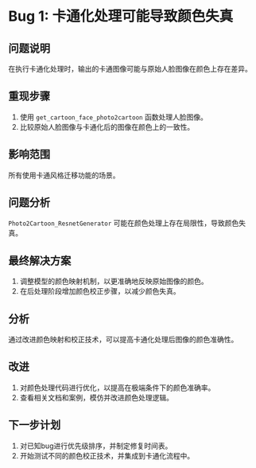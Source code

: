 # Bug 1: 卡通化处理可能导致颜色失真

## 问题说明
在执行卡通化处理时，输出的卡通图像可能与原始人脸图像在颜色上存在差异。

## 重现步骤
1. 使用 `get_cartoon_face_photo2cartoon` 函数处理人脸图像。
2. 比较原始人脸图像与卡通化后的图像在颜色上的一致性。

## 影响范围
所有使用卡通风格迁移功能的场景。

## 问题分析
`Photo2Cartoon_ResnetGenerator` 可能在颜色处理上存在局限性，导致颜色失真。

## 最终解决方案
1. 调整模型的颜色映射机制，以更准确地反映原始图像的颜色。
2. 在后处理阶段增加颜色校正步骤，以减少颜色失真。

## 分析
通过改进颜色映射和校正技术，可以提高卡通化处理后图像的颜色准确性。

## 改进
1. 对颜色处理代码进行优化，以提高在极端条件下的颜色准确率。
2. 查看相关文档和案例，模仿并改进颜色处理逻辑。

## 下一步计划
1. 对已知bug进行优先级排序，并制定修复时间表。
2. 开始测试不同的颜色校正技术，并集成到卡通化流程中。
